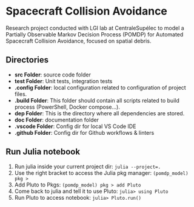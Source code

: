 # Spacecraft Collision Avoidance

Research project conducted with LGI lab at CentraleSupélec to model a Partially Observable Markov Decision Process (POMDP) for Automated Spacecraft Collision Avoidance, focused on spatial debris.

## Directories

- **src Folder**: source code folder
- **test Folder**: Unit tests, integration tests
- **.config Folder**: local configuration related to configuration of project files.
- **.build Folder**: This folder should contain all scripts related to build process (PowerShell, Docker compose…).
- **dep Folder**: This is the directory where all dependencies are stored.
- **doc Folder**: documentation folder
- **.vscode Folder**: Config dir for local VS Code IDE
- **.github Folder**: Config dir for Github workflows & linters

## Run Julia notebook

1. Run julia inside your current project dir: `julia --project=.`
2. Use the right bracket to access the Julia pkg manager: `(pomdp_model) pkg >`
3. Add Pluto to Pkgs: `(pomdp_model) pkg > add Pluto`
4. Come back to julia and tell it to use Pluto: `julia> using Pluto`
5. Run Pluto to access notebook: `julia> Pluto.run()`
